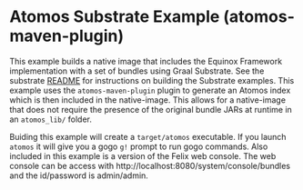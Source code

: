 # Atomos Substrate Example (atomos-maven-plugin)

This example builds a native image that includes the Equinox Framework implementation with a set of bundles using Graal Substrate.  See the substrate [README](../SUBSTRATE.md) for instructions on building the Substrate examples. This example uses the `atomos-maven-plugin` plugin to generate an Atomos index which is then included in the native-image. This allows for a native-image that does not require the presence of the original bundle JARs at runtime in an `atomos_lib/` folder.

Buiding this example will create a `target/atomos` executable. If you launch `atomos` it will give you a gogo `g!` prompt to run gogo commands.  Also included in this example is a version of the Felix web console.  The web console can be access with http://localhost:8080/system/console/bundles and the id/password is admin/admin.

